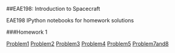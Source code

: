 ##EAE198: Introduction to Spacecraft

EAE198 IPython notebooks for homework solutions

###Homework 1

[Problem1](http://nbviewer.ipython.org/github/richjoyce/eae198/blob/master/homework1/Problem1.ipynb)
[Problem2](http://nbviewer.ipython.org/github/richjoyce/eae198/blob/master/homework1/Problem2.ipynb)
[Problem3](http://nbviewer.ipython.org/github/richjoyce/eae198/blob/master/homework1/Problem3.ipynb)
[Problem4](http://nbviewer.ipython.org/github/richjoyce/eae198/blob/master/homework1/Problem4.ipynb)
[Problem5](http://nbviewer.ipython.org/github/richjoyce/eae198/blob/master/homework1/Problem5.ipynb)
[Problem7and8](http://nbviewer.ipython.org/github/richjoyce/eae198/blob/master/homework1/Problem7and8.ipynb)
